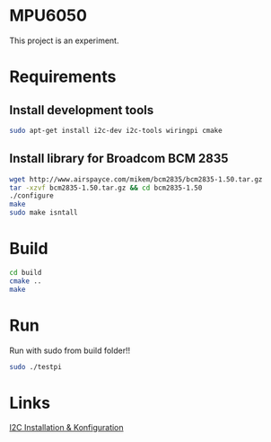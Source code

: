MPU6050
=======

This project is an experiment.

Requirements
============

Install development tools
-------------------------

```bash
sudo apt-get install i2c-dev i2c-tools wiringpi cmake
```

Install library for Broadcom BCM 2835
-------------------------------------

```bash
wget http://www.airspayce.com/mikem/bcm2835/bcm2835-1.50.tar.gz
tar -xzvf bcm2835-1.50.tar.gz && cd bcm2835-1.50
./configure
make
sudo make isntall
```

Build
=====

```bash
cd build
cmake ..
make
```

Run
===

Run with sudo from build folder!!

```bash
sudo ./testpi
```

Links
=====

[I2C Installation & Konfiguration][1]

[1]: http://www.netzmafia.de/skripten/hardware/RasPi/RasPi_I2C.html
